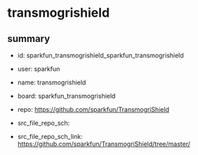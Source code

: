# transmogrishield
 
## summary 
* id: sparkfun_transmogrishield_sparkfun_transmogrishield
* user: sparkfun
* name: transmogrishield
* board: sparkfun_transmogrishield
* repo: https://github.com/sparkfun/TransmogriShield



* src_file_repo_sch: 
* src_file_repo_sch_link: https://github.com/sparkfun/TransmogriShield/tree/master/




